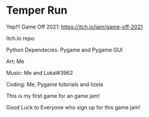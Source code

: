 # Temper Run
Yep!!! Game Off 2021: https://itch.io/jam/game-off-2021

Itch.io repo: 

Python Dependecies: Pygame and Pygame GUI

Art: Me

Music: Me and Lokaï#3962

Coding: Me, Pygame tutorials and lizela

This is my first game for an game jam!

Good Luck to Everyone who sign up for this game jam!




